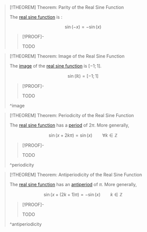 >[!THEOREM] Theorem: Parity of the Real Sine Function
>
>The [real sine function](Real%20Sine%20Function.md) is [](../../Parity/Function%20Parity.md#^odd-function):
>
>$$\sin(-x) = - \sin(x)$$
>
>>[!PROOF]-
>>
>>TODO
>>
>

>[!THEOREM] Theorem: Image of the Real Sine Function
>
>The [image](../../../../Functions/index.md) of the [real sine function](Real%20Sine%20Function.md) is $[-1;1]$.
>
>$$\sin(\mathbb{R}) = [-1;1]$$
>
>>[!PROOF]-
>>
>>TODO
>>
>
>^image
>

>[!THEOREM] Theorem: Periodicity of the Real Sine Function
>
>The [real sine function](Real%20Sine%20Function.md) has a [period](../../Periodicity/Periodicity.md) of $2\pi$. More generally,
>
>$$\sin (x + 2k\pi) = \sin(x) \qquad \forall k\in\mathbb{Z}$$
>
>>[!PROOF]-
>>
>>TODO
>>
>
>^periodicity
>

>[!THEOREM] Theorem: Antiperiodicity of the Real Sine Function
>
>The [real sine function](Real%20Sine%20Function.md) has an [antiperiod](../../Periodicity/Antiperiodicity.md) of $\pi$. More generally,
>
>$$\sin (x + (2k+1) \pi) = -\sin(x) \qquad k \in \mathbb{Z}$$
>
>>[!PROOF]-
>>
>>TODO
>>
>
>^antiperiodicity
>